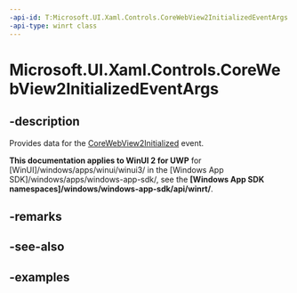 ```yaml
---
-api-id: T:Microsoft.UI.Xaml.Controls.CoreWebView2InitializedEventArgs
-api-type: winrt class
---
```


# Microsoft.UI.Xaml.Controls.CoreWebView2InitializedEventArgs

<!--
public sealed class CoreWebView2InitializedEventArgs
-->

## -description

Provides data for the [CoreWebView2Initialized](webview2_corewebview2initialized.md) event.

**This documentation applies to WinUI 2 for UWP** for [WinUI]/windows/apps/winui/winui3/ in the [Windows App SDK]/windows/apps/windows-app-sdk/, see the **[Windows App SDK namespaces]/windows/windows-app-sdk/api/winrt/**.

## -remarks

## -see-also

## -examples
